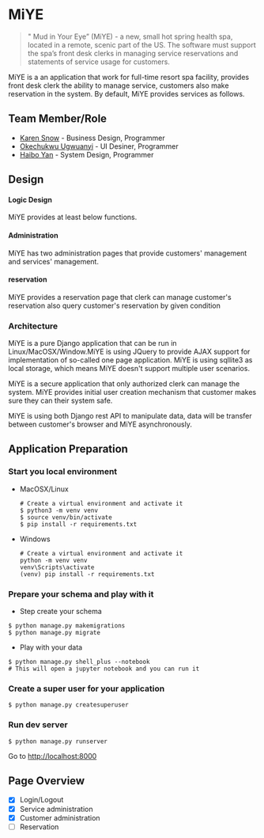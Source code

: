 # MiYE

> " Mud in Your Eye” (MiYE) - a new, small hot spring health spa, located in a remote, scenic part of the US. The software must support the spa’s front desk clerks in managing service reservations and statements of service usage for customers.

MiYE is a an application that work for full-time resort spa facility, provides front desk clerk the ability to manage service, customers also make reservation in the system.
By default, MiYE provides services as follows.

## Team Member/Role

* [Karen Snow](https://github.com/karensnow2019) - Business Design, Programmer
* [Okechukwu Ugwuanyi](https://github.com/okechukwuugwuanyi) - UI Desiner, Programmer
* [Haibo Yan](https://github.com/billyean) - System Design, Programmer

## Design

#### Logic Design

MiYE provides at least below functions.

#### Administration

MiYE has two administration pages that provide customers' management and services' management.

#### reservation

MiYE provides a reservation page that clerk can manage customer's reservation also query customer's reservation by given condition

### Architecture

MiYE is a pure Django application that can be run in Linux/MacOSX/Window.MiYE is using JQuery to provide AJAX support for implementation of so-called one page application. MiYE is using sqllite3 as local storage, which means MiYE doesn't support multiple user scenarios.

MiYE is a secure application that only authorized clerk can manage the system. MiYE provides initial user creation mechanism that customer makes sure they can their system safe.

MiYE is using both Django rest API to manipulate data, data will be transfer between customer's browser and MiYE asynchronously.

## Application Preparation

### Start you local environment

* MacOSX/Linux

  ```shell
  # Create a virtual environment and activate it
  $ python3 -m venv venv
  $ source venv/bin/activate
  $ pip install -r requirements.txt
  ```

* Windows

  ```shell
  # Create a virtual environment and activate it
  python -m venv venv
  venv\Scripts\activate
  (venv) pip install -r requirements.txt
  ```

### Prepare your schema and play with it

* Step create your schema
```shell
$ python manage.py makemigrations
$ python manage.py migrate
```

* Play with your data
```shell
$ python manage.py shell_plus --notebook
# This will open a jupyter notebook and you can run it
```

### Create a super user for your application
```shell
$ python manage.py createsuperuser
```

### Run dev server

```shell
$ python manage.py runserver
```

Go to [http://localhost:8000](http://localhost:8000)

## Page Overview

* [X] Login/Logout
* [X] Service administration
* [X] Customer administration
* [ ] Reservation
